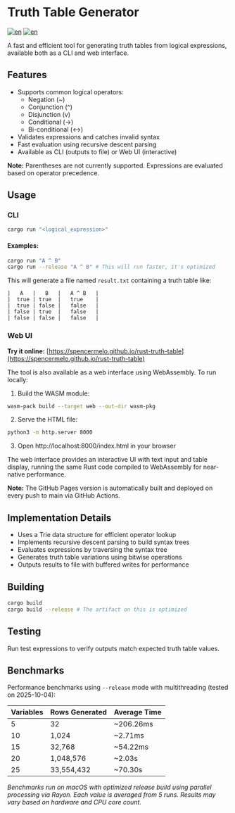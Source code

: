 # Truth Table Generator

[![en](https://img.shields.io/badge/lang-english-blue.svg)](https://github.com/SpencerMelo/rust-truth-table/blob/main/README.md)
[![en](https://img.shields.io/badge/lang-portuguese-forestgreen.svg)](https://github.com/SpencerMelo/rust-truth-table/blob/main/README.pt-br.md)


A fast and efficient tool for generating truth tables from logical expressions, available both as a CLI and web interface.

## Features

- Supports common logical operators:
  - Negation (~)
  - Conjunction (^)
  - Disjunction (v)
  - Conditional (->)
  - Bi-conditional (<->)
- Validates expressions and catches invalid syntax
- Fast evaluation using recursive descent parsing
- Available as CLI (outputs to file) or Web UI (interactive)

**Note:** Parentheses are not currently supported. Expressions are evaluated based on operator precedence.

## Usage

### CLI

```bash
cargo run "<logical_expression>"
```

#### Examples:
```bash
cargo run "A ^ B"
cargo run --release "A ^ B" # This will run faster, it's optimized
```

This will generate a file named `result.txt` containing a truth table like:

```
|   A   |   B   |   A ^ B   |
|  true | true  |   true    |
|  true | false |   false   |
| false | true  |   false   |
| false | false |   false   |
```

### Web UI

**Try it online:** [https://spencermelo.github.io/rust-truth-table](https://spencermelo.github.io/rust-truth-table)

The tool is also available as a web interface using WebAssembly. To run locally:

1. Build the WASM module:
```bash
wasm-pack build --target web --out-dir wasm-pkg
```

2. Serve the HTML file:
```bash
python3 -m http.server 8000
```

3. Open http://localhost:8000/index.html in your browser

The web interface provides an interactive UI with text input and table display, running the same Rust code compiled to WebAssembly for near-native performance.

**Note:** The GitHub Pages version is automatically built and deployed on every push to main via GitHub Actions.

## Implementation Details

- Uses a Trie data structure for efficient operator lookup
- Implements recursive descent parsing to build syntax trees
- Evaluates expressions by traversing the syntax tree
- Generates truth table variations using bitwise operations
- Outputs results to file with buffered writes for performance

## Building

```bash
cargo build
cargo build --release # The artifact on this is optimized
```

## Testing

Run test expressions to verify outputs match expected truth table values.

## Benchmarks

Performance benchmarks using `--release` mode with multithreading (tested on 2025-10-04):

| Variables | Rows Generated | Average Time |
|-----------|----------------|--------------|
| 5         | 32             | ~206.26ms    |
| 10        | 1,024          | ~2.71ms      |
| 15        | 32,768         | ~54.22ms     |
| 20        | 1,048,576      | ~2.03s       |
| 25        | 33,554,432     | ~70.30s      |

*Benchmarks run on macOS with optimized release build using parallel processing via Rayon. Each value is averaged from 5 runs. Results may vary based on hardware and CPU core count.*
